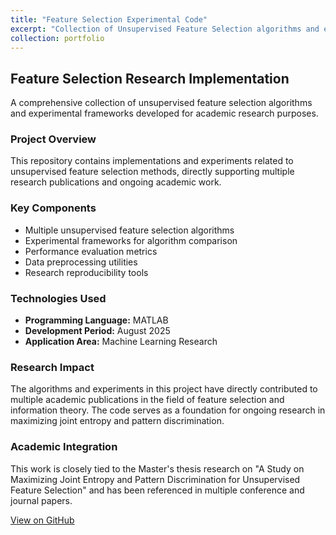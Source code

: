 ```yaml
---
title: "Feature Selection Experimental Code"
excerpt: "Collection of Unsupervised Feature Selection algorithms and experiments used in recent publications"
collection: portfolio
---
```


## Feature Selection Research Implementation

A comprehensive collection of unsupervised feature selection algorithms and experimental frameworks developed for academic research purposes.

### Project Overview
This repository contains implementations and experiments related to unsupervised feature selection methods, directly supporting multiple research publications and ongoing academic work.

### Key Components
* Multiple unsupervised feature selection algorithms
* Experimental frameworks for algorithm comparison
* Performance evaluation metrics
* Data preprocessing utilities
* Research reproducibility tools

### Technologies Used
* **Programming Language:** MATLAB
* **Development Period:** August 2025
* **Application Area:** Machine Learning Research

### Research Impact
The algorithms and experiments in this project have directly contributed to multiple academic publications in the field of feature selection and information theory. The code serves as a foundation for ongoing research in maximizing joint entropy and pattern discrimination.

### Academic Integration
This work is closely tied to the Master's thesis research on "A Study on Maximizing Joint Entropy and Pattern Discrimination for Unsupervised Feature Selection" and has been referenced in multiple conference and journal papers.

[View on GitHub](https://github.com/KhrTim/Feature_Selection)